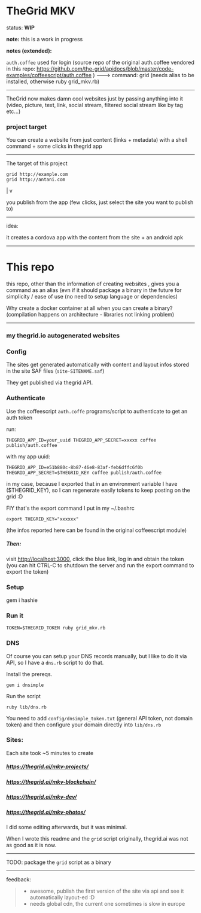 # TheGrid MKV


status: **WIP**

**note:** this is a work in progress

**notes (extended):**

`auth.coffee` used for login (source repo of the original auth.coffee vendored in this repo: https://github.com/the-grid/apidocs/blob/master/code-examples/coffeescript/auth.coffee ) ---> command: grid (needs alias to be installed, otherwise ruby grid_mkv.rb)

----


TheGrid now makes damn cool websites just by passing anything into it (video, picture, text, link, social stream, filtered social stream like by tag etc...)

### project target


You can create a website from just content (links + metadata) with a shell command + some clicks in thegrid app



----

The target of this project

```
grid http://example.com
grid http://antani.com
```

|
v

you publish from the app (few clicks, just select the site you want to publish to)


----

idea:

it creates a cordova app with the content from the site + an android apk


----


#  This repo 

this repo, other than the information of creating websites , gives you a command as an alias (evn if it should package a binary in the future for simplicity / ease of use (no need to setup language or dependencies)

Why create a docker container at all when you can create a binary? (compilation happens on architecture - libraries not linking problem)



----

### my thegrid.io autogenerated websites

### Config

The sites get generated automatically with content and layout infos stored in the site SAF files (`site-SITENAME.saf`)

They get published via thegrid API.

### Authenticate

Use the coffeescript `auth.coffe` programs/script to authenticate to get an auth token

run:

    THEGRID_APP_ID=your_uuid THEGRID_APP_SECRET=xxxxx coffee publish/auth.coffee

with my app uuid:

    THEGRID_APP_ID=e51b880c-8b87-46e8-83af-feb6dffc6f0b THEGRID_APP_SECRET=$THEGRID_KEY coffee publish/auth.coffee

in my case, because I exported that in an environment variable I have ($THEGRID_KEY), so I can regenerate easily tokens to keep posting on the grid :D

FIY that's the export command I put in my ~/.bashrc

    export THEGRID_KEY="xxxxxx"

(the infos reported here can be found in the original coffeescript module)

##### Then:

visit <http://localhost:3000>, click the blue link, log in and obtain the token (you can hit CTRL-C to shutdown the server and run the export command to export the token)

### Setup

  gem i hashie


### Run it

    TOKEN=$THEGRID_TOKEN ruby grid_mkv.rb


### DNS

Of course you can setup your DNS records manually, but I like to do it via API, so I have a `dns.rb` script to do that.

Install the prereqs.

    gem i dnsimple

Run the script

    ruby lib/dns.rb

You need to add `config/dnsimple_token.txt` (general API token, not domain token) and then configure your domain directly into `lib/dns.rb`


### Sites:

Each site took ~5 minutes to create

##### <https://thegrid.ai/mkv-projects/>
##### <https://thegrid.ai/mkv-blockchain/>
##### <https://thegrid.ai/mkv-dev/>
##### <https://thegrid.ai/mkv-photos/>


I did some editing afterwards, but it was minimal.

When I wrote this readme and the `grid` script originally, thegrid.ai was not as good as it is now.

---


TODO: package the `grid` script as a binary

----

feedback:

> - awesome, publish the first version of the site via api and see it automatically layout-ed :D
> - needs global cdn, the current one sometimes is slow in europe
